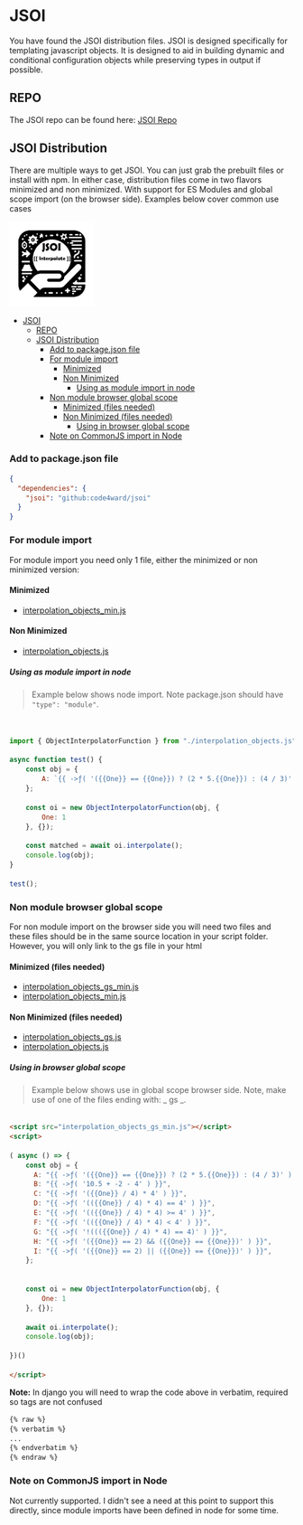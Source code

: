 # JSOI 
You have found the JSOI distribution files.  JSOI is designed specifically for templating javascript objects. 
It is designed to aid in building dynamic and conditional configuration objects while preserving types in output 
if possible.

## REPO
The JSOI repo can be found here:  [JSOI Repo](https://github.com/code4ward/jsoi)

## JSOI Distribution
There are multiple ways to get JSOI.  You can just grab the prebuilt files or install with npm.  In either case,
distribution files come in two flavors minimized and non minimized. With support for ES Modules and global scope 
import (on the browser side).  Examples below cover common use cases 


<picture>
 <img alt="icon" src="icon.png" width="150">
</picture>

<!-- TOC -->
* [JSOI](#jsoi-)
  * [REPO](#repo)
  * [JSOI Distribution](#jsoi-distribution)
    * [Add to package.json file](#add-to-packagejson-file)
    * [For module import](#for-module-import)
      * [Minimized](#minimized)
      * [Non Minimized](#non-minimized)
        * [Using as module import in node](#using-as-module-import-in-node)
    * [Non module browser global scope](#non-module-browser-global-scope)
      * [Minimized (files needed)](#minimized-files-needed)
      * [Non Minimized (files needed)](#non-minimized-files-needed)
        * [Using in browser global scope](#using-in-browser-global-scope)
    * [Note on CommonJS import in Node](#note-on-commonjs-import-in-node)
<!-- TOC -->

### Add to package.json file
```json
{
  "dependencies": {
    "jsoi": "github:code4ward/jsoi"
  }
}
```


### For module import
For module import you need only 1 file, either the minimized or non minimized version:
#### Minimized
* [interpolation_objects_min.js](interpolation_objects_min.js)

#### Non Minimized
* [interpolation_objects.js](interpolation_objects.js)

##### Using as module import in node

> Example below shows node import.  Note package.json should have ```"type": "module"```.


```javascript


import { ObjectInterpolatorFunction } from "./interpolation_objects.js";

async function test() {
    const obj = {
        A: `{{ ->ƒ( '({{One}} == {{One}}) ? (2 * 5.{{One}}) : (4 / 3)' ) }}`,
    };

    const oi = new ObjectInterpolatorFunction(obj, {
        One: 1
    }, {});

    const matched = await oi.interpolate();
    console.log(obj);
}

test();

```


### Non module browser global scope
For non module import on the browser side you will need two files and these files should be in the same source
location in your script folder.  However, you will only link to the gs file in your html

#### Minimized (files needed)
* [interpolation_objects_gs_min.js](interpolation_objects_gs_min.js)
* [interpolation_objects_min.js](interpolation_objects_min.js)
#### Non Minimized (files needed)
* [interpolation_objects_gs.js](interpolation_objects_gs.js)
* [interpolation_objects.js](interpolation_objects.js)


##### Using in browser global scope
> Example below shows use in global scope browser side.  Note, make use of one of the files ending with: _ gs _.
```html

<script src="interpolation_objects_gs_min.js"></script>
<script>
  
( async () => {
    const obj = {
      A: "{{ ->ƒ( '({{One}} == {{One}}) ? (2 * 5.{{One}}) : (4 / 3)' ) }}",
      B: "{{ ->ƒ( '10.5 + -2 - 4' ) }}",
      C: "{{ ->ƒ( '({{One}} / 4) * 4' ) }}",
      D: "{{ ->ƒ( '(({{One}} / 4) * 4) == 4' ) }}",
      E: "{{ ->ƒ( '(({{One}} / 4) * 4) >= 4' ) }}",
      F: "{{ ->ƒ( '(({{One}} / 4) * 4) < 4' ) }}",
      G: "{{ ->ƒ( '!((({{One}} / 4) * 4) == 4)' ) }}",
      H: "{{ ->ƒ( '({{One}} == 2) && ({{One}} == {{One}})' ) }}",
      I: "{{ ->ƒ( '({{One}} == 2) || ({{One}} == {{One}})' ) }}",
    };

      
    const oi = new ObjectInterpolatorFunction(obj, {
        One: 1
    }, {});

    await oi.interpolate();
    console.log(obj);

})()
  
</script>

```

**Note:** In django you will need to wrap the code above in verbatim, required so tags are not confused
```html
{% raw %}
{% verbatim %}
...
{% endverbatim %}
{% endraw %}

```

### Note on CommonJS import in Node
Not currently supported.  I didn't see a need at this point to support this directly, since module imports have been 
defined in node for some time.
 